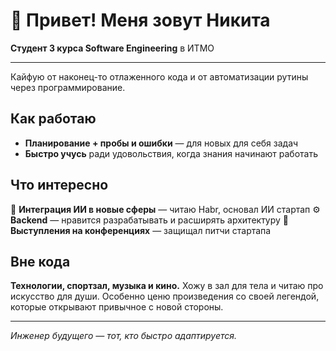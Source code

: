 # 👋 Привет! Меня зовут Никита

**Студент 3 курса Software Engineering** в ИТМО  

---

Кайфую от наконец-то отлаженного кода и от автоматизации рутины через программирование.

## Как работаю
- **Планирование + пробы и ошибки** — для новых для себя задач
- **Быстро учусь** ради удовольствия, когда знания начинают работать

## Что интересно
🤖 **Интеграция ИИ в новые сферы** — читаю Habr, основал ИИ стартап
⚙️ **Backend** — нравится разрабатывать и расширять архитектуру
🎤 **Выступления на конференциях** — защищал питчи стартапа

## Вне кода
**Технологии, спортзал, музыка и кино.**
Хожу в зал для тела и читаю про искусство для души. Особенно ценю произведения со своей легендой, которые открывают привычное с новой стороны.

---

*Инженер будущего — тот, кто быстро адаптируется.*
